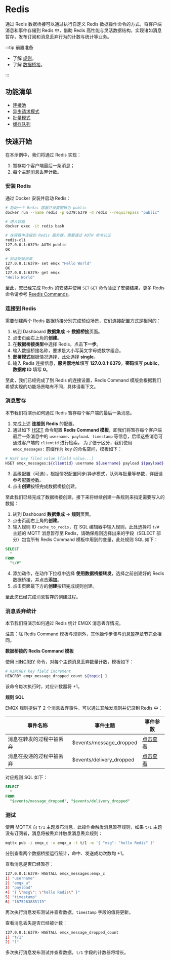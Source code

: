 # Redis

通过 Redis 数据桥接可以通过执行自定义 Redis 数据操作命令的方式，将客户端消息和事件存储到 Redis 中，借助 Redis 高性能与灵活数据结构，实现诸如消息暂存，发布订阅和消息丢弃行为的计数与统计等业务。

<!-- TODO 确认是否支持数据发布订阅操作、消息队列等场景。 -->

:::tip 前置准备

- 了解 [规则](./rules.md)。
- 了解 [数据桥接](./data-bridges.md)。

:::

## 功能清单

- [连接池](./data-bridges.md#连接池)
- [异步请求模式](./data-bridges.md#异步请求模式)
- [批量模式](./data-bridges.md#批量模式)
- [缓存队列](./data-bridges.md#缓存队列)

<!-- TODO 配置参数 需要补充链接到配置手册对应配置章节。 -->

## 快速开始

在本示例中，我们将通过 Redis 实现：

1. 暂存每个客户端最后一条消息；
2. 每个主题消息丢弃计数。

### 安装 Redis

通过 Docker 安装并启动 Redis：

```bash
# 启动一个 Redis 容器并设置密码为 public
docker run --name redis -p 6379:6379 -d redis --requirepass "public"

# 进入容器
docker exec -it redis bash

# 在容器中连接到 Redis 服务器，需要通过 AUTH 命令认证
redis-cli
127.0.0.1:6379> AUTH public
OK

# 验证安装结果
127.0.0.1:6379> set emqx "Hello World"
OK
127.0.0.1:6379> get emqx
"Hello World"
```

至此，您已经完成 Redis 的安装并使用 `SET` `GET` 命令验证了安装结果，更多 Redis 命令请参考 [Reedis Commands](https://redis.io/commands/)。

### 连接到 Redis

需要创建两个 Redis 数据桥接分别完成预设场景，它们连接配置方式是相同的：

1. 转到 Dashboard **数据集成** -> **数据桥接**页面。
2. 点击页面右上角的**创建**。
3. 在**数据桥接类型**中选择 Redis，点击**下一步**。
4. 输入数据桥接名称，要求是大小写英文字母或数字组合。
5. **部署模式**根据情况选择，此处选择 **single**。
6. 输入 Redis 连接信息，**服务器地址**填写 **127.0.0.1:6379**，**密码**填写 **public**，**数据库 ID** 填写 **0**。

至此，我们已经完成了到 Redis 的连接设置，Redis Command 模版会根据我们希望实现的功能场景略有不同，具体请看下文。

### 消息暂存

本节我们将演示如何通过 Redis 暂存每个客户端的最后一条消息。

1. 完成上述 **连接到 Redis** 的配置。
2. 通过如下 [HSET](https://redis.io/commands/hset/) 命令配置 **Redis Command 模板**，即我们将暂存每个客户端最后一条消息中的 `username`、`payload`、`timestamp` 等信息，后续这些消息可通过客户端的 `clientid` 进行检索。
   为了便于区分，我们使用 `emqx_messages:` 前缀作为 key 的命名空间，模板如下：

```bash
# HSET key filed value [field value...]
HSET emqx_messages:${clientid} username ${username} payload ${payload} timestamp ${timestamp}
```

  <!-- TODO 同时执行多个 Redis 命令? -->

3. 高级配置（可选），根据情况配置同步/异步模式，队列与批量等参数，详细请参考[配置参数](#配置参数)。
4. 点击**创建**按钮完成数据桥接创建。

至此我们已经完成了数据桥接创建，接下来将继续创建一条规则来指定需要写入的数据：

1. 转到 Dashboard **数据集成** -> **规则**页面。
2. 点击页面右上角的**创建**。
3. 输入规则 ID `cache_to_redis`，在 SQL 编辑器中输入规则，此处选择将 `t/#` 主题的 MQTT 消息暂存至 Redis，请确保规则选择出来的字段（SELECT 部分）包含所有 Redis Command 模板中用到的变量，此处规则 SQL 如下：

```sql
SELECT
  *
FROM
  "t/#"
```

4. 添加动作，在动作下拉框中选择 **使用数据桥接转发**，选择之前创建好的 Redis 数据桥接，并点击**添加**。
5. 点击页面最下方的**创建**按钮完成规则创建。

至此您已经完成消息暂存的创建过程。

### 消息丢弃统计

本节我们将演示如何通过 Redis 统计 EMQX 消息丢弃情况。

注意：除 Redis Command 模板与规则外，其他操作步骤与[消息暂存](#消息暂存)章节完全相同。

**数据桥接的 Redis Command 模板**

使用 [HINCRBY](https://redis.io/commands/hincrby/) 命令，对每个主题消息丢弃数量计数，模板如下：

```bash
# HINCRBY key field increment
HINCRBY emqx_message_dropped_count ${topic} 1
```

该命令每次执行时，对应计数器将 +1。

**规则 SQL**

EMQX 规则提供了 2 个消息丢弃事件，可以通过其触发规则并记录到 Redis 中：

| 事件名称                 | 事件主题                 | 事件参数                                                                                         |
| ------------------------ | ------------------------ | ------------------------------------------------------------------------------------------------ |
| 消息在转发的过程中被丢弃 | $events/message_dropped  | [点击查看](./rule-sql-events-and-fields.md#消息在转发的过程中被丢弃事件-events-message-dropped)  |
| 消息在投递的过程中被丢弃 | $events/delivery_dropped | [点击查看](./rule-sql-events-and-fields.md#消息在投递的过程中被丢弃事件-events-delivery-dropped) |

对应规则 SQL 如下：

```sql
SELECT
  *
FROM
  "$events/message_dropped", "$events/delivery_dropped"
```

### 测试

使用 MQTTX 向 `t/1` 主题发布消息，此操作会触发消息暂存规则，如果 `t/1` 主题没有订阅者，消息将被丢弃并触发消息丢弃规则：

```bash
mqttx pub -i emqx_c -u emqx_u -t t/1 -m '{ "msg": "hello Redis" }'
```

分别查看两个数据桥接运行统计，命中、发送成功次数均 +1。

查看消息是否已经暂存：

```bash
127.0.0.1:6379> HGETALL emqx_messages:emqx_c
1) "username"
2) "emqx_u"
3) "payload"
4) "{ \"msg\": \"hello Redis\" }"
5) "timestamp"
6) "1675263885119"
```

再次执行消息发布测试并查看数据，`timestamp` 字段的值将更新。

查看消息丢失是否已经被计数：

```bash
127.0.0.1:6379> HGETALL emqx_message_dropped_count
1) "t/1"
2) "1"
```

多次执行消息发布测试并查看数据，`t/1` 字段的计数器将增长。
